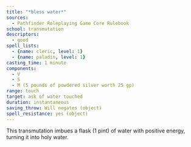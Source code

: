 ```yaml
---
title: "*bless water*"
sources:
  - Pathfinder Roleplaying Game Core Rulebook
school: transmutation
descriptors:
  - good
spell_lists:
  - {name: cleric, level: 1}
  - {name: paladin, level: 1}
casting_time: 1 minute
components:
  - V
  - S
  - M (5 pounds of powdered silver worth 25 gp)
range: touch
target: ask of water touched
duration: instantaneous
saving_throw: Will negates (object)
spell_resistance: yes (object)
---
```


This transmutation imbues a flask (1 pint) of water with positive energy, turning it into holy water.

